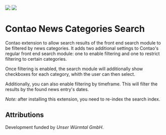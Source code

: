 [![](https://img.shields.io/packagist/v/inspiredminds/contao-news-categories-search.svg)](https://packagist.org/packages/inspiredminds/contao-news-categories-search)
[![](https://img.shields.io/packagist/dt/inspiredminds/contao-news-categories-search.svg)](https://packagist.org/packages/inspiredminds/contao-news-categories-search)

Contao News Categories Search
=====================

Contao extension to allow search results of the front end search module to be filtered 
by news categories. It adds two additional settings to Contao's regular front end 
search module: one to enable filtering and one to restrict filtering to certain 
categories.

Once filtering is enabled, the search module will additionally show checkboxes 
for each category, whith the user can then select.

Additionally, you can also enable filtering by timeframe. This will filter the results
by the found news entry's dates.

_Note:_ after installing this extension, you need to re-index the search index.


## Attributions

Development funded by _Unser Würmtal GmbH_.
